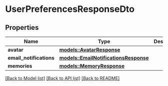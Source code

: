 # UserPreferencesResponseDto

## Properties

Name | Type | Description | Notes
------------ | ------------- | ------------- | -------------
**avatar** | [**models::AvatarResponse**](AvatarResponse.md) |  | 
**email_notifications** | [**models::EmailNotificationsResponse**](EmailNotificationsResponse.md) |  | 
**memories** | [**models::MemoryResponse**](MemoryResponse.md) |  | 

[[Back to Model list]](../README.md#documentation-for-models) [[Back to API list]](../README.md#documentation-for-api-endpoints) [[Back to README]](../README.md)


